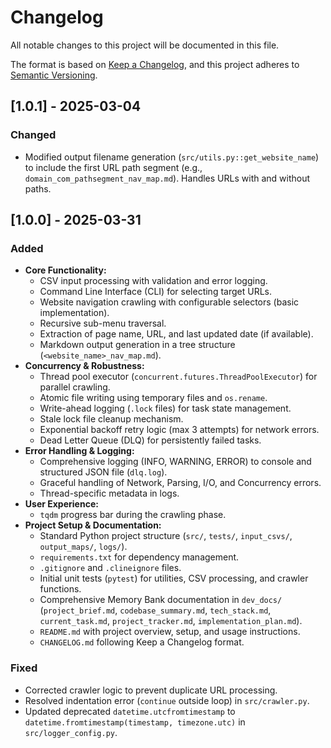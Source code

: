 # Changelog

All notable changes to this project will be documented in this file.

The format is based on [Keep a Changelog](https://keepachangelog.com/en/1.0.0/),
and this project adheres to [Semantic Versioning](https://semver.org/spec/v2.0.0.html).

## [1.0.1] - 2025-03-04

### Changed

- Modified output filename generation (`src/utils.py::get_website_name`) to include the first URL path segment (e.g., `domain_com_pathsegment_nav_map.md`). Handles URLs with and without paths.

## [1.0.0] - 2025-03-31

### Added

- **Core Functionality:**
  - CSV input processing with validation and error logging.
  - Command Line Interface (CLI) for selecting target URLs.
  - Website navigation crawling with configurable selectors (basic implementation).
  - Recursive sub-menu traversal.
  - Extraction of page name, URL, and last updated date (if available).
  - Markdown output generation in a tree structure (`<website_name>_nav_map.md`).
- **Concurrency & Robustness:**
  - Thread pool executor (`concurrent.futures.ThreadPoolExecutor`) for parallel crawling.
  - Atomic file writing using temporary files and `os.rename`.
  - Write-ahead logging (`.lock` files) for task state management.
  - Stale lock file cleanup mechanism.
  - Exponential backoff retry logic (max 3 attempts) for network errors.
  - Dead Letter Queue (DLQ) for persistently failed tasks.
- **Error Handling & Logging:**
  - Comprehensive logging (INFO, WARNING, ERROR) to console and structured JSON file (`dlq.log`).
  - Graceful handling of Network, Parsing, I/O, and Concurrency errors.
  - Thread-specific metadata in logs.
- **User Experience:**
  - `tqdm` progress bar during the crawling phase.
- **Project Setup & Documentation:**
  - Standard Python project structure (`src/`, `tests/`, `input_csvs/`, `output_maps/`, `logs/`).
  - `requirements.txt` for dependency management.
  - `.gitignore` and `.clineignore` files.
  - Initial unit tests (`pytest`) for utilities, CSV processing, and crawler functions.
  - Comprehensive Memory Bank documentation in `dev_docs/` (`project_brief.md`, `codebase_summary.md`, `tech_stack.md`, `current_task.md`, `project_tracker.md`, `implementation_plan.md`).
  - `README.md` with project overview, setup, and usage instructions.
  - `CHANGELOG.md` following Keep a Changelog format.

### Fixed

- Corrected crawler logic to prevent duplicate URL processing.
- Resolved indentation error (`continue` outside loop) in `src/crawler.py`.
- Updated deprecated `datetime.utcfromtimestamp` to `datetime.fromtimestamp(timestamp, timezone.utc)` in `src/logger_config.py`.
